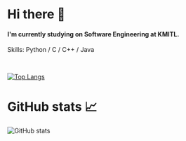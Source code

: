 # Hi there 👋
#### I'm currently studying on Software Engineering at KMITL.

Skills: Python / C / C++ / Java

 

<br>

[![Top Langs](https://github-readme-stats.vercel.app/api/top-langs/?username=Audio431)](https://github.com/anuraghazra/github-readme-stats)

# GitHub stats 📈
![GitHub stats](https://github-readme-stats.vercel.app/api?username=Audio431&show_icons=true)  








